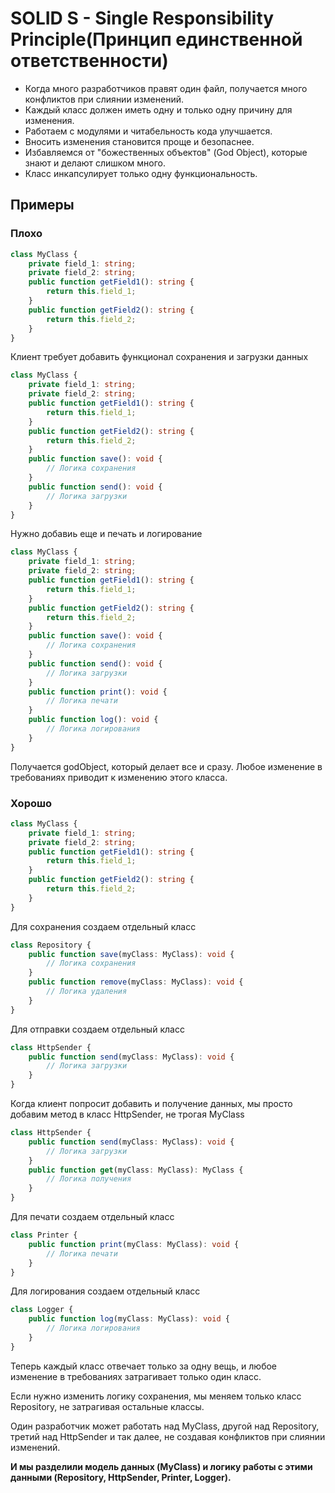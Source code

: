 # SOLID S - Single Responsibility Principle(Принцип единственной ответственности)

- Когда много разработчиков правят один файл, получается много конфликтов при слиянии изменений.
- Каждый класс должен иметь одну и только одну причину для изменения.
- Работаем с модулями и читабельность кода улучшается.
- Вносить изменения становится проще и безопаснее.
- Избавляемся от "божественных объектов" (God Object), которые знают и делают слишком много.
- Класс инкапсулирует только одну функциональность.

## Примеры

### Плохо

```ts
class MyClass {
    private field_1: string;
    private field_2: string;
    public function getField1(): string {
        return this.field_1;
    }
    public function getField2(): string {
        return this.field_2;
    }
}
```

Клиент требует добавить функционал сохранения и загрузки данных

```ts
class MyClass {
    private field_1: string;
    private field_2: string;
    public function getField1(): string {
        return this.field_1;
    }
    public function getField2(): string {
        return this.field_2;
    }
    public function save(): void {
        // Логика сохранения
    }
    public function send(): void {
        // Логика загрузки
    }
}
```

Нужно добавиь еще и печать и логирование

```ts
class MyClass {
    private field_1: string;
    private field_2: string;
    public function getField1(): string {
        return this.field_1;
    }
    public function getField2(): string {
        return this.field_2;
    }
    public function save(): void {
        // Логика сохранения
    }
    public function send(): void {
        // Логика загрузки
    }
    public function print(): void {
        // Логика печати
    }
    public function log(): void {
        // Логика логирования
    }
}
```

Получается godObject, который делает все и сразу. Любое изменение в требованиях приводит к изменению этого класса.

### Хорошо

```ts
class MyClass {
    private field_1: string;
    private field_2: string;
    public function getField1(): string {
        return this.field_1;
    }
    public function getField2(): string {
        return this.field_2;
    }
}
```

Для сохранения создаем отдельный класс

```ts
class Repository {
    public function save(myClass: MyClass): void {
        // Логика сохранения
    }
    public function remove(myClass: MyClass): void {
        // Логика удаления
    }
}
```

Для отправки создаем отдельный класс

```ts
class HttpSender {
    public function send(myClass: MyClass): void {
        // Логика загрузки
    }
}
```

Когда клиент попросит добавить и получение данных, мы просто добавим метод в класс HttpSender, не трогая MyClass

```ts
class HttpSender {
    public function send(myClass: MyClass): void {
        // Логика загрузки
    }
    public function get(myClass: MyClass): MyClass {
        // Логика получения
    }
}
```

Для печати создаем отдельный класс

```ts
class Printer {
    public function print(myClass: MyClass): void {
        // Логика печати
    }
}
```

Для логирования создаем отдельный класс

```ts
class Logger {
    public function log(myClass: MyClass): void {
        // Логика логирования
    }
}
```

Теперь каждый класс отвечает только за одну вещь, и любое изменение в требованиях затрагивает только один класс.

Если нужно изменить логику сохранения, мы меняем только класс Repository, не затрагивая остальные классы.

Один разработчик может работать над MyClass, другой над Repository, третий над HttpSender и так далее,
не создавая конфликтов при слиянии изменений.

**И мы разделили модель данных (MyClass) и логику работы с этими данными (Repository, HttpSender, Printer, Logger).**
